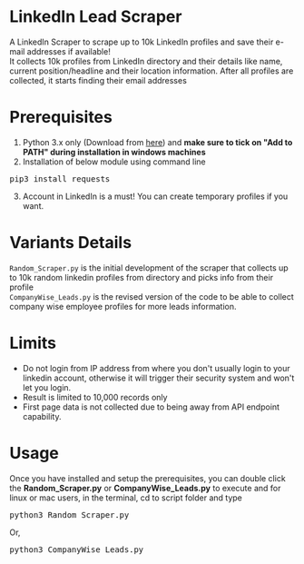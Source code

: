 # LinkedIn Lead Scraper
A LinkedIn Scraper to scrape up to 10k LinkedIn profiles and save their e-mail addresses if available!<br>
It collects 10k profiles from LinkedIn directory and their details like name, current position/headline and their location information. After all profiles are collected, it starts finding their email addresses

# Prerequisites
1. Python 3.x only (Download from <a href="https://python.org/downloads">here</a>) and <b>make sure to tick on "Add to PATH" during installation in windows machines</b>
2. Installation of below module using command line
<pre>pip3 install requests</pre>
3. Account in LinkedIn is a must! You can create temporary profiles if you want.

# Variants Details
<code>Random_Scraper.py</code> is the initial development of the scraper that collects up to 10k random linkedin profiles from directory and picks info from their profile<br>
<code>CompanyWise_Leads.py</code> is the revised version of the code to be able to collect company wise employee profiles for more leads information.

# Limits
* Do not login from IP address from where you don't usually login to your linkedin account, otherwise it will trigger their security system and won't let you login.
* Result is limited to 10,000 records only
* First page data is not collected due to being away from API endpoint capability.

# Usage
Once you have installed and setup the prerequisites, you can double click the <b>Random_Scraper.py</b> or <b>CompanyWise_Leads.py</b> to execute and for linux or mac users, in the terminal, cd to script folder and type<br>
<pre>python3 Random_Scraper.py</pre>Or,
<pre>python3 CompanyWise_Leads.py</pre>
